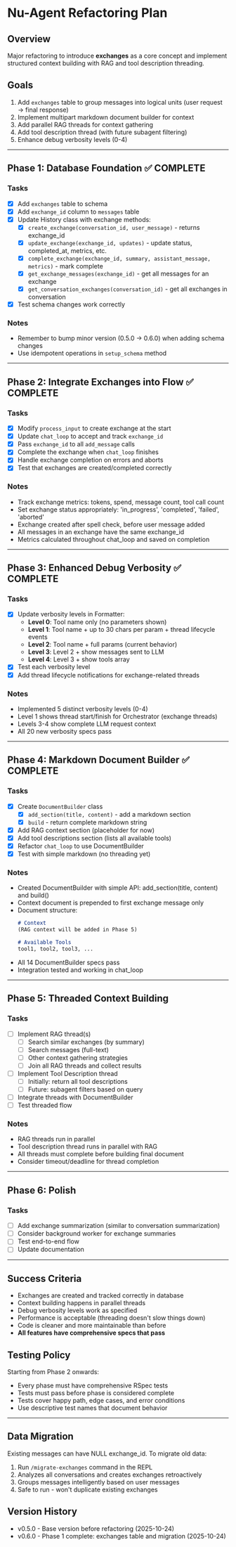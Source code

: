 # Nu-Agent Refactoring Plan

## Overview

Major refactoring to introduce **exchanges** as a core concept and implement structured context building with RAG and tool description threading.

## Goals

1. Add `exchanges` table to group messages into logical units (user request → final response)
2. Implement multipart markdown document builder for context
3. Add parallel RAG threads for context gathering
4. Add tool description thread (with future subagent filtering)
5. Enhance debug verbosity levels (0-4)

---

## Phase 1: Database Foundation ✅ COMPLETE

### Tasks
- [x] Add `exchanges` table to schema
- [x] Add `exchange_id` column to `messages` table
- [x] Update History class with exchange methods:
  - [x] `create_exchange(conversation_id, user_message)` - returns exchange_id
  - [x] `update_exchange(exchange_id, updates)` - update status, completed_at, metrics, etc.
  - [x] `complete_exchange(exchange_id, summary, assistant_message, metrics)` - mark complete
  - [x] `get_exchange_messages(exchange_id)` - get all messages for an exchange
  - [x] `get_conversation_exchanges(conversation_id)` - get all exchanges in conversation
- [x] Test schema changes work correctly

### Notes
- Remember to bump minor version (0.5.0 → 0.6.0) when adding schema changes
- Use idempotent operations in `setup_schema` method

---

## Phase 2: Integrate Exchanges into Flow ✅ COMPLETE

### Tasks
- [x] Modify `process_input` to create exchange at the start
- [x] Update `chat_loop` to accept and track `exchange_id`
- [x] Pass `exchange_id` to all `add_message` calls
- [x] Complete the exchange when `chat_loop` finishes
- [x] Handle exchange completion on errors and aborts
- [x] Test that exchanges are created/completed correctly

### Notes
- Track exchange metrics: tokens, spend, message count, tool call count
- Set exchange status appropriately: 'in_progress', 'completed', 'failed', 'aborted'
- Exchange created after spell check, before user message added
- All messages in an exchange have the same exchange_id
- Metrics calculated throughout chat_loop and saved on completion

---

## Phase 3: Enhanced Debug Verbosity ✅ COMPLETE

### Tasks
- [x] Update verbosity levels in Formatter:
  - **Level 0**: Tool name only (no parameters shown)
  - **Level 1**: Tool name + up to 30 chars per param + thread lifecycle events
  - **Level 2**: Tool name + full params (current behavior)
  - **Level 3**: Level 2 + show messages sent to LLM
  - **Level 4**: Level 3 + show tools array
- [x] Test each verbosity level
- [x] Add thread lifecycle notifications for exchange-related threads

### Notes
- Implemented 5 distinct verbosity levels (0-4)
- Level 1 shows thread start/finish for Orchestrator (exchange threads)
- Levels 3-4 show complete LLM request context
- All 20 new verbosity specs pass

---

## Phase 4: Markdown Document Builder ✅ COMPLETE

### Tasks
- [x] Create `DocumentBuilder` class
  - [x] `add_section(title, content)` - add a markdown section
  - [x] `build` - return complete markdown string
- [x] Add RAG context section (placeholder for now)
- [x] Add tool descriptions section (lists all available tools)
- [x] Refactor `chat_loop` to use DocumentBuilder
- [x] Test with simple markdown (no threading yet)

### Notes
- Created DocumentBuilder with simple API: add_section(title, content) and build()
- Context document is prepended to first exchange message only
- Document structure:
  ```markdown
  # Context
  (RAG context will be added in Phase 5)

  # Available Tools
  tool1, tool2, tool3, ...
  ```
- All 14 DocumentBuilder specs pass
- Integration tested and working in chat_loop

---

## Phase 5: Threaded Context Building

### Tasks
- [ ] Implement RAG thread(s)
  - [ ] Search similar exchanges (by summary)
  - [ ] Search messages (full-text)
  - [ ] Other context gathering strategies
  - [ ] Join all RAG threads and collect results
- [ ] Implement Tool Description thread
  - [ ] Initially: return all tool descriptions
  - [ ] Future: subagent filters based on query
- [ ] Integrate threads with DocumentBuilder
- [ ] Test threaded flow

### Notes
- RAG threads run in parallel
- Tool description thread runs in parallel with RAG
- All threads must complete before building final document
- Consider timeout/deadline for thread completion

---

## Phase 6: Polish

### Tasks
- [ ] Add exchange summarization (similar to conversation summarization)
- [ ] Consider background worker for exchange summaries
- [ ] Test end-to-end flow
- [ ] Update documentation

---

## Success Criteria

- Exchanges are created and tracked correctly in database
- Context building happens in parallel threads
- Debug verbosity levels work as specified
- Performance is acceptable (threading doesn't slow things down)
- Code is cleaner and more maintainable than before
- **All features have comprehensive specs that pass**

## Testing Policy

Starting from Phase 2 onwards:
- Every phase must have comprehensive RSpec tests
- Tests must pass before phase is considered complete
- Tests cover happy path, edge cases, and error conditions
- Use descriptive test names that document behavior

---

## Data Migration

Existing messages can have NULL exchange_id. To migrate old data:

1. Run `/migrate-exchanges` command in the REPL
2. Analyzes all conversations and creates exchanges retroactively
3. Groups messages intelligently based on user messages
4. Safe to run - won't duplicate existing exchanges

## Version History

- v0.5.0 - Base version before refactoring (2025-10-24)
- v0.6.0 - Phase 1 complete: exchanges table and migration (2025-10-24)

